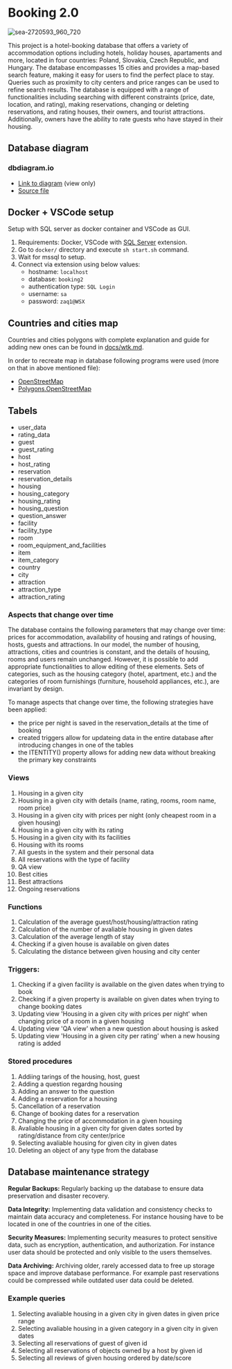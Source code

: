 # Booking 2.0
![sea-2720593_960_720](https://user-images.githubusercontent.com/121491288/216061686-f35e1d31-b4e8-48a3-be84-09578039102f.jpg)

This project is a hotel-booking database that offers a variety of accommodation options including hotels, holiday houses, apartaments and more, located in four countries: Poland, Slovakia, Czech Republic, and Hungary. The database encompasses 15 cities and provides a map-based search feature, making it easy for users to find the perfect place to stay. Queries such as proximity to city centers and price ranges can be used to refine search results. The database is equipped with a range of functionalities including searching with different constraints (price, date, location, and rating), making reservations, changing or deleting reservations, and rating houses, their owners, and tourist attractions. Additionally, owners have the ability to rate guests who have stayed in their housing.

## Database diagram

### dbdiagram.io

- [Link to diagram](https://dbdiagram.io/d/63d96b3b296d97641d7d76f9) (view only)
- [Source file](./docs/diagram_src.txt)

## Docker + VSCode setup

Setup with SQL server as docker container and VSCode as GUI.

1. Requirements: Docker, VSCode with [SQL Server](https://marketplace.visualstudio.com/items?itemName=ms-mssql.mssql) extension.
1. Go to `docker/` directory and execute `sh start.sh` command.
1. Wait for mssql to setup.
1. Connect via extension using below values:
   - hostname: `localhost`
   - database: `booking2`
   - authentication type: `SQL Login`
   - username: `sa`
   - password: `zaq1@WSX`

## Countries and cities map

Countries and cities polygons with complete explanation and guide for adding new ones can be found in [docs/wtk.md](./docs/wkt.md).

In order to recreate map in database following programs were used (more on that in above mentioned file):

- [OpenStreetMap](https://www.openstreetmap.org/)
- [Polygons.OpenStreetMap](https://polygons.openstreetmap.fr/)

## Tabels
- user_data
- rating_data
- guest
- guest_rating
- host
- host_rating
- reservation
- reservation_details
- housing
- housing_category
- housing_rating
- housing_question
- question_answer
- facility
- facility_type
- room
- room_equipment_and_facilities
- item
- item_category
- country
- city
- attraction
- attraction_type
- attraction_rating

### Aspects that change over time
The database contains the following parameters that may change over time: prices for accommodation, availability of housing and ratings of housing, hosts, guests and attractions. In our model, the number of housing, attractions, cities and countries is constant, and the details of housing, rooms and users remain unchanged. However, it is possible to add appropriate functionalities to allow editing of these elements. Sets of categories, such as the housing category (hotel, apartment, etc.) and the categories of room furnishings (furniture, household appliances, etc.), are invariant by design.

To manage aspects that change over time, the following strategies have been applied:
- the price per night is saved in the reservation_details at the time of booking
- created triggers allow for updateing data in the entire database after introducing changes in one of the tables
- the ITENTITY() property allows for adding new data without breaking the primary key constraints

### Views
1. Housing in a given city
2. Housing in a given city with details (name, rating, rooms, room name, room price)
3. Housing in a given city with prices per night (only cheapest room in a given housing)
4. Housing in a given city with its rating
5. Housing in a given city with its facilities
6. Housing with its rooms
7. All guests in the system and their personal data
8. All reservations with the type of facility
9. QA view
10. Best cities
11. Best attractions
12. Ongoing reservations

### Functions
1. Calculation of the average guest/host/housing/attraction rating
2. Calculation of the number of avaliable housing in given dates
3. Calculation of the average length of stay
4. Checking if a given house is available on given dates
5. Calculating the distance between given housing and city center

### Triggers:
1. Checking if a given facility is available on the given dates when trying to book
2. Checking if a given property is available on given dates when trying to change booking dates
3. Updating view 'Housing in a given city with prices per night' when changing price of a room in a given housing
4. Updating view 'QA view' when a new question about housing is asked
5. Updating view 'Housing in a given city per rating' when a new housing rating is added

### Stored procedures
1. Addiing tarings of the housing, host, guest
2. Adding a question regardng housing
3. Adding an answer to the question
4. Adding a reservation for a housing
5. Cancellation of a reservation
6. Change of booking dates for a reservation
7. Changing the price of accommodation in a given housing
8. Avaliable housing in a given city for given dates sorted by rating/distance from city center/price
9. Selecting avaliable housing for given city in given dates
10. Deleting an object of any type from the database

## Database maintenance strategy
**Regular Backups:** Regularly backing up the database to ensure data preservation and disaster recovery.

**Data Integrity:** Implementing data validation and consistency checks to maintain data accuracy and completeness. 
For instance housing have to be located in one of the countries in one of the cities. 

**Security Measures:** Implementing security measures to protect sensitive data, such as encryption, authentication, and authorization.
For instance user data should be protected and only visible to the users themselves.

**Data Archiving:** Archiving older, rarely accessed data to free up storage space and improve database performance.
For example past reservations could be compressed while outdated user data could be deleted. 

### Example queries
1. Selecting avaliable housing in a given city in given dates in given price range
2. Selecting avaliable housing in a given category in a given city in given dates 
3. Selecting all reservations of guest of given id
4. Selecting all reservations of objects owned by a host by given id
5. Selecting all reviews of given housing ordered by date/score
